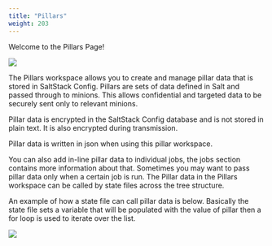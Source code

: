 ```yaml
---
title: "Pillars"
weight: 203
---
```


Welcome to the Pillars Page!

<img src="/Config/Pillars/mainscreenpillar.png">

The Pillars workspace allows you to create and manage pillar data that is stored in SaltStack Config. Pillars are sets of data defined in Salt and passed through to minions. This allows confidential and targeted data to be securely sent only to relevant minions. 

Pillar data is encrypted in the SaltStack Config database and is not stored in plain text. It is also encrypted during transmission. 

Pillar data is written in json when using this pillar workspace.

You can also add in-line pillar data to individual jobs, the jobs section contains more information about that. Sometimes you may want to pass pillar data only when a certain job is run. The Pillar data in the Pillars workspace can be called by state files across the tree structure.

An example of how a state file can call pillar data is below. Basically the state file sets a variable that will be populated with the value of pillar then a for loop is used to iterate over the list.

<img src ="/Config/Pillars/statefilecallpillar.png">



